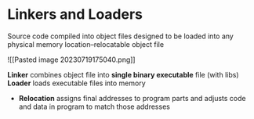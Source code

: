 # Linkers and Loaders

Source code compiled into object files designed to be loaded into any physical memory location–relocatable object file

![[Pasted image 20230719175040.png]]

**Linker** combines object file into **single binary executable** file (with libs)
**Loader** loads executable files into memory

- **Relocation** assigns final addresses to program parts and adjusts code and data in program to match those addresses
